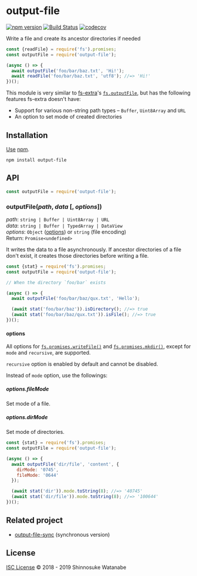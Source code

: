 # output-file

[![npm version](https://img.shields.io/npm/v/output-file.svg?style=flat)](https://www.npmjs.com/package/output-file)
[![Build Status](https://travis-ci.com/shinnn/output-file.svg?branch=master)](https://travis-ci.com/shinnn/output-file)
[![codecov](https://codecov.io/gh/shinnn/output-file/branch/master/graph/badge.svg)](https://codecov.io/gh/shinnn/output-file)

Write a file and create its ancestor directories if needed

```javascript
const {readFile} = require('fs').promises;
const outputFile = require('output-file');

(async () => {
  await outputFile('foo/bar/baz.txt', 'Hi!');
  await readFile('foo/bar/baz.txt', 'utf8'); //=> 'Hi!'
})();
```

This module is very similar to [fs-extra](https://github.com/jprichardson/node-fs-extra)'s [`fs.outputFile`](https://github.com/jprichardson/node-fs-extra/blob/HEAD/docs/outputFile.md), but has the following features fs-extra doesn't have:

* Support for various non-string path types – `Buffer`, `Uint8Array` and `URL`
* An option to set mode of created directories

## Installation

[Use](https://docs.npmjs.com/cli/install) [npm](https://docs.npmjs.com/about-npm/).

```
npm install output-file
```

## API

```javascript
const outputFile = require('output-file');
```

### outputFile(*path*, *data* [, *options*])

*path*: `string | Buffer | Uint8Array | URL`  
*data*: `string | Buffer | TypedArray | DataView`  
*options*: `Object` ([options](#options)) or `string` (file encoding)  
Return: `Promise<undefined>`

It writes the data to a file asynchronously. If ancestor directories of a file don't exist, it creates those directories before writing a file.

```javascript
const {stat} = require('fs').promises;
const outputFile = require('output-file');

// When the directory `foo/bar` exists

(async () => {
  await outputFile('foo/bar/baz/qux.txt', 'Hello');

  (await stat('foo/bar/baz')).isDirectory(); //=> true
  (await stat('foo/bar/baz/qux.txt')).isFile(); //=> true
})();
```

#### options

All options for [`fs.promises.writeFile()`](https://nodejs.org/api/fs.html#fs_fspromises_writefile_file_data_options) and [`fs.promises.mkdir()`](https://nodejs.org/api/fs.html#fs_fspromises_mkdir_path_options), except for `mode` and `recursive`, are supported.

`recursive` option is enabled by default and cannot be disabled.

Instead of `mode` option, use the followings:

##### options.fileMode

Set mode of a file.

##### options.dirMode

Set mode of directories.

```javascript
const {stat} = require('fs').promises;
const outputFile = require('output-file');

(async () => {
  await outputFile('dir/file', 'content', {
    dirMode: '0745',
    fileMode: '0644'
  });

  (await stat('dir')).mode.toString(8); //=> '40745'
  (await stat('dir/file')).mode.toString(8); //=> '100644'
})();
```

## Related project

* [output-file-sync](https://github.com/shinnn/output-file-sync) (synchronous version)

## License

[ISC License](./LICENSE) © 2018 - 2019 Shinnosuke Watanabe
